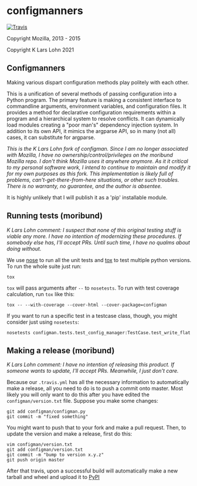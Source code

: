 configmanners
=============

[![Travis](https://travis-ci.org/mozilla/configman.png?branch=master)](https://travis-ci.org/mozilla/configman)

Copyright Mozilla, 2013 - 2015

Copyright K Lars Lohn 2021

Configmanners
-------------

Making various dispart configuration methods play politely with each other.

This is a unification of several methods of passing configuration into a Python program.
The primary feature is making a consistent interface to commandline arguments,
environment variables, and configuration files. It provides a method for declarative
configuration requirements within a program and a hierarchical system to resolve
conflicts. It can dynamically load modules creating a "poor man's" dependency
injection system. In addition to its own API, it mimics the argparse API, so in many
(not all) cases, it can substitute for argparse.

_This is the K Lars Lohn fork of configman. Since I am no longer associated with Mozilla,
I have no ownership/control/privileges on the moribund Mozilla repo. I don't think Mozilla
uses it anywhere anymore. As it it critical to my personal software work, I intend
to continue to maintain and modify it for my own purposes as this fork.  This implementation 
is likely full of problems, can't-get-there-from-here situations, or other such troubles. 
There is no warranty, no guarantee, and the author is absentee._

It is highly unlikely that I will publish it as a 'pip' installable module.


Running tests (moribund)
-------------

_K Lars Lohn comment: I suspect that none of this original testing stuff is viable any more.
I have no intention of modernizing these procedures. If somebody else has, I'll accept PRs.
Until such time, I have no qualms about doing without._

We use [nose](http://code.google.com/p/python-nose/) to run all the
unit tests and [tox](http://tox.testrun.org/latest/) to test multiple
python versions. To run the whole suite just run:

    tox

`tox` will pass arguments after `--` to `nosetests`. To run with test
coverage calculation, run `tox` like this:

    tox -- --with-coverage --cover-html --cover-package=configman

If you want to run a specific test in a testcase class, though,
you might consider just using `nosetests`:

    nosetests configman.tests.test_config_manager:TestCase.test_write_flat


Making a release  (moribund)
----------------

_K Lars Lohn comment: I have no intention of releasing this product.  If someone
wants to update, I'll accept PRs. Meanwhile, I just don't care._

Because our `.travis.yml` has all the necessary information to automatically
make a release, all you need to do is to push a commit onto master.
Most likely you will only want to do this after you have
edited the `configman/version.txt` file. Suppose you make some changes:

    git add configman/configman.py
    git commit -m "fixed something"

You might want to push that to your fork and make a pull request. Then,
to update the version and make a release, first do this:

    vim configman/version.txt
    git add configman/version.txt
    git commit -m "bump to version x.y.z"
    git push origin master

After that travis, upon a successful build will automatically make a new
tarball and wheel and upload it to [PyPI](https://pypi.python.org/pypi/configman)
